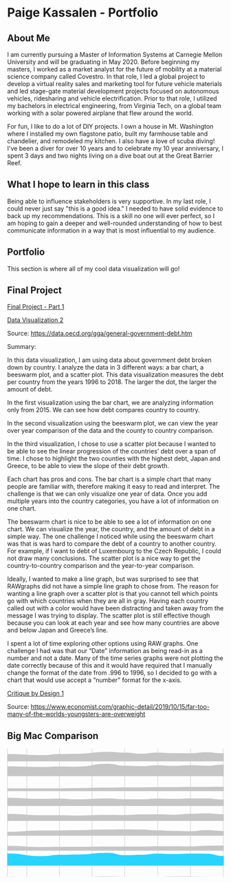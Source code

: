 # Paige Kassalen - Portfolio

## About Me

I am currently pursuing a Master of Information Systems at Carnegie Mellon University and will be graduating in May 2020. Before beginning my masters, I worked as a market analyst for the future of mobility at a material science company called Covestro. In that role, I led a global project to develop a virtual reality sales and marketing tool for future vehicle materials and led stage-gate material development projects focused on autonomous vehicles, ridesharing and vehicle electrification. Prior to that role, I utilized my bachelors in electrical engineering, from Virginia Tech, on a global team working with a solar powered airplane that flew around the world.

For fun, I like to do a lot of DIY projects. I own a house in Mt. Washington where I installed my own flagstone patio, built my farmhouse table and chandelier, and remodeled my kitchen. I also have a love of scuba diving! I've been a diver for over 10 years and to celebrate my 10 year anniversary, I spent 3 days and two nights living on a dive boat out at the Great Barrier Reef.

## What I hope to learn in this class

Being able to influence stakeholders is very supportive. In my last role, I could never just say "this is a good idea." I needed to have solid evidence to back up my recommendations. This is a skill no one will ever perfect, so I am hoping to gain a deeper and well-rounded understanding of how to best communicate information in a way that is most influential to my audience.

## Portfolio

This section is where all of my cool data visualization will go!

## Final Project

[Final Project - Part 1](/final_project_PaigeKassalen.md)

[Data Visualization 2](/dataviz2.md)

Source: https://data.oecd.org/gga/general-government-debt.htm

Summary: 

In this data visualization, I am using data about government debt broken down by country. I analyze the data in 3 different ways: a bar chart, a beeswarm plot, and a scatter plot. This data visualization measures the debt per country from the years 1996 to 2018. The larger the dot, the larger the amount of debt. 

In the first visualization using the bar chart, we are analyzing information only from 2015. We can see how debt compares country to country.

In the second visualization using the beeswarm plot, we can view the year over year comparison of the data and the county to country comparison.

In the third visualization, I chose to use a scatter plot because I wanted to be able to see the linear progression of the countries’ debt over a span of time. I chose to highlight the two counties with the highest debt, Japan and Greece, to be able to view the slope of their debt growth. 

Each chart has pros and cons. The bar chart is a simple chart that many people are familiar with, therefore making it easy to read and interpret. The challenge is that we can only visualize one year of data. Once you add multiple years into the country categories, you have a lot of information on one chart. 

The beeswarm chart is nice to be able to see a lot of information on one chart. We can visualize the year, the country, and the amount of debt in a simple way. The one challenge I noticed while using the beeswarm chart was that is was hard to compare the debt of a country to another country. For example, if I want to debt of Luxembourg to the Czech Republic, I could not draw many conclusions. 
The scatter plot is a nice way to get the country-to-country comparison and the year-to-year comparison. 

Ideally, I wanted to make a line graph, but was surprised to see that RAWgraphs did not have a simple line graph to chose from. The reason for wanting a line graph over a scatter plot is that you cannot tell which points go with which countries when they are all in gray. Having each country called out with a color would have been distracting and taken away from the message I was trying to display. The scatter plot is still effective though because you can look at each year and see how many countries are above and below Japan and Greece’s line. 

I spent a lot of time exploring other options using RAW graphs. One challenge I had was that our “Date” information as being read-in as a number and not a date. Many of the time series graphs were not plotting the date correctly because of this and it would have required that I manually change the format of the date from .996 to 1996, so I decided to go with a chart that would use accept a “number” format for the x-axis.

[Critique by Design 1](/datacrit1.md)

Source: https://www.economist.com/graphic-detail/2019/10/15/far-too-many-of-the-worlds-youngsters-are-overweight

## Big Mac Comparison 

<svg width="847" height="500" xmlns="http://www.w3.org/2000/svg"><g class="x axis" transform="translate(0,485)" fill="none" font-size="10" font-family="sans-serif" text-anchor="middle" style="stroke-width: 1px; font-size: 10px; font-family: Arial, Helvetica;"><path class="domain" stroke="#000" d="M0.5,-485V0.5H847.5V-485" style="shape-rendering: crispedges; fill: none; stroke: rgb(204, 204, 204);"></path><g class="tick" opacity="1" transform="translate(45.243392930538434,0)"><line stroke="#000" y2="-485" style="shape-rendering: crispedges; fill: none; stroke: rgb(204, 204, 204);"></line><text fill="#000" y="3" dy="0.71em">2009</text></g><g class="tick" opacity="1" transform="translate(121.4838368269626,0)"><line stroke="#000" y2="-485" style="shape-rendering: crispedges; fill: none; stroke: rgb(204, 204, 204);"></line><text fill="#000" y="3" dy="0.71em">2010</text></g><g class="tick" opacity="1" transform="translate(197.72428072338678,0)"><line stroke="#000" y2="-485" style="shape-rendering: crispedges; fill: none; stroke: rgb(204, 204, 204);"></line><text fill="#000" y="3" dy="0.71em">2011</text></g><g class="tick" opacity="1" transform="translate(273.96472461981097,0)"><line stroke="#000" y2="-485" style="shape-rendering: crispedges; fill: none; stroke: rgb(204, 204, 204);"></line><text fill="#000" y="3" dy="0.71em">2012</text></g><g class="tick" opacity="1" transform="translate(350.41404644471845,0)"><line stroke="#000" y2="-485" style="shape-rendering: crispedges; fill: none; stroke: rgb(204, 204, 204);"></line><text fill="#000" y="3" dy="0.71em">2013</text></g><g class="tick" opacity="1" transform="translate(426.6544903411426,0)"><line stroke="#000" y2="-485" style="shape-rendering: crispedges; fill: none; stroke: rgb(204, 204, 204);"></line><text fill="#000" y="3" dy="0.71em">2014</text></g><g class="tick" opacity="1" transform="translate(502.8949342375668,0)"><line stroke="#000" y2="-485" style="shape-rendering: crispedges; fill: none; stroke: rgb(204, 204, 204);"></line><text fill="#000" y="3" dy="0.71em">2015</text></g><g class="tick" opacity="1" transform="translate(579.1353781339909,0)"><line stroke="#000" y2="-485" style="shape-rendering: crispedges; fill: none; stroke: rgb(204, 204, 204);"></line><text fill="#000" y="3" dy="0.71em">2016</text></g><g class="tick" opacity="1" transform="translate(655.5846999588986,0)"><line stroke="#000" y2="-485" style="shape-rendering: crispedges; fill: none; stroke: rgb(204, 204, 204);"></line><text fill="#000" y="3" dy="0.71em">2017</text></g><g class="tick" opacity="1" transform="translate(731.8251438553226,0)"><line stroke="#000" y2="-485" style="shape-rendering: crispedges; fill: none; stroke: rgb(204, 204, 204);"></line><text fill="#000" y="3" dy="0.71em">2018</text></g><g class="tick" opacity="1" transform="translate(808.0655877517469,0)"><line stroke="#000" y2="-485" style="shape-rendering: crispedges; fill: none; stroke: rgb(204, 204, 204);"></line><text fill="#000" y="3" dy="0.71em">2019</text></g></g><g class="flow" title="Brazil" transform="translate(0,0)"><path class="area" d="M0,12.762896824901496C41.253390875462394,12.762896824901496,41.253390875462394,15.302976281532635,82.50678175092479,15.302976281532635C101.72355117139334,15.302976281532635,101.72355117139334,12.672820741751156,120.94032059186189,12.672820741751156C139.84377311960543,12.672820741751156,139.84377311960543,12.141898401656658,158.74722564734896,12.141898401656658C196.86744759556103,12.141898401656658,196.86744759556103,7.665183847391294,234.9876695437731,7.665183847391294C254.20443896424166,7.665183847391294,254.20443896424166,9.3904584386977,273.4212083847102,9.3904584386977C292.42909987669543,9.3904584386977,292.42909987669543,12.039208047185273,311.43699136868065,12.039208047185273C330.6537607891492,12.039208047185273,330.6537607891492,9.514942990814738,349.87053020961775,9.514942990814738C368.7739827373613,9.514942990814738,368.7739827373613,10.795048722391524,387.6774352651048,10.795048722391524C406.89420468557336,10.795048722391524,406.89420468557336,10.92834183537418,426.1109741060419,10.92834183537418C445.01442663378543,10.92834183537418,445.01442663378543,8.760896009631985,463.9178791615289,8.760896009631985C483.13464858199745,8.760896009631985,483.13464858199745,11.073240631619825,502.35141800246606,11.073240631619825C521.2548705302096,11.073240631619825,521.2548705302096,14.369688487831763,540.1583230579531,14.369688487831763C559.3750924784217,14.369688487831763,559.3750924784217,17.680430880993107,578.5918618988903,17.680430880993107C597.5997533908755,17.680430880993107,597.5997533908755,12.589017275094953,616.6076448828607,12.589017275094953C635.8244143033291,12.589017275094953,635.8244143033291,11.390226901899467,655.0411837237978,11.390226901899467C673.9446362515413,11.390226901899467,673.9446362515413,11.448636673154262,692.8480887792848,11.448636673154262C712.0648581997534,11.448636673154262,712.0648581997534,11.412562753376559,731.2816276202219,11.412562753376559C750.1850801479654,11.412562753376559,750.1850801479654,13.940243659403432,769.0885326757091,13.940243659403432C788.3053020961776,13.940243659403432,788.3053020961776,13.431739062417261,807.5220715166461,13.431739062417261C827.261035758323,13.431739062417261,827.261035758323,13.25014701284729,847,13.25014701284729L847,29.642857142857142C827.261035758323,29.642857142857142,827.261035758323,29.642857142857142,807.5220715166461,29.642857142857142C788.3053020961776,29.642857142857142,788.3053020961776,29.642857142857142,769.0885326757091,29.642857142857142C750.1850801479654,29.642857142857142,750.1850801479654,29.642857142857142,731.2816276202219,29.642857142857142C712.0648581997534,29.642857142857142,712.0648581997534,29.642857142857142,692.8480887792848,29.642857142857142C673.9446362515413,29.642857142857142,673.9446362515413,29.642857142857142,655.0411837237978,29.642857142857142C635.8244143033291,29.642857142857142,635.8244143033291,29.642857142857142,616.6076448828607,29.642857142857142C597.5997533908755,29.642857142857142,597.5997533908755,29.642857142857142,578.5918618988903,29.642857142857142C559.3750924784217,29.642857142857142,559.3750924784217,29.642857142857142,540.1583230579531,29.642857142857142C521.2548705302096,29.642857142857142,521.2548705302096,29.642857142857142,502.35141800246606,29.642857142857142C483.13464858199745,29.642857142857142,483.13464858199745,29.642857142857142,463.9178791615289,29.642857142857142C445.01442663378543,29.642857142857142,445.01442663378543,29.642857142857142,426.1109741060419,29.642857142857142C406.89420468557336,29.642857142857142,406.89420468557336,29.642857142857142,387.6774352651048,29.642857142857142C368.7739827373613,29.642857142857142,368.7739827373613,29.642857142857142,349.87053020961775,29.642857142857142C330.6537607891492,29.642857142857142,330.6537607891492,29.642857142857142,311.43699136868065,29.642857142857142C292.42909987669543,29.642857142857142,292.42909987669543,29.642857142857142,273.4212083847102,29.642857142857142C254.20443896424166,29.642857142857142,254.20443896424166,29.642857142857142,234.9876695437731,29.642857142857142C196.86744759556103,29.642857142857142,196.86744759556103,29.642857142857142,158.74722564734896,29.642857142857142C139.84377311960543,29.642857142857142,139.84377311960543,29.642857142857142,120.94032059186189,29.642857142857142C101.72355117139334,29.642857142857142,101.72355117139334,29.642857142857142,82.50678175092479,29.642857142857142C41.253390875462394,29.642857142857142,41.253390875462394,29.642857142857142,0,29.642857142857142Z" style="fill: rgb(198, 198, 198);"></path><text x="841" y="23.642857142857142" style="font-size: 10px; fill: black; font-family: Arial, Helvetica; text-anchor: end;">Brazil</text></g><g class="flow" title="Switzerland" transform="translate(0,34.64285714285714)"><path class="area" d="M0,6.963615246798561C41.253390875462394,6.963615246798561,41.253390875462394,8.297995393439713,82.50678175092479,8.297995393439713C101.72355117139334,8.297995393439713,101.72355117139334,7.161562373267522,120.94032059186189,7.161562373267522C139.84377311960543,7.161562373267522,139.84377311960543,7.583013109844295,158.74722564734896,7.583013109844295C196.86744759556103,7.583013109844295,196.86744759556103,0.8869344199575124,234.9876695437731,0.8869344199575124C254.20443896424166,0.8869344199575124,254.20443896424166,5.371485452680524,273.4212083847102,5.371485452680524C292.42909987669543,5.371485452680524,292.42909987669543,6.24129535963273,311.43699136868065,6.24129535963273C330.6537607891492,6.24129535963273,330.6537607891492,4.232808800817416,349.87053020961775,4.232808800817416C368.7739827373613,4.232808800817416,368.7739827373613,5.680083622588615,387.6774352651048,5.680083622588615C406.89420468557336,5.680083622588615,406.89420468557336,4.16998520901512,426.1109741060419,4.16998520901512C445.01442663378543,4.16998520901512,445.01442663378543,5.29776430377326,463.9178791615289,5.29776430377326C483.13464858199745,5.29776430377326,483.13464858199745,2.739140897027344,502.35141800246606,2.739140897027344C521.2548705302096,2.739140897027344,521.2548705302096,5.312895867204176,540.1583230579531,5.312895867204176C559.3750924784217,5.312895867204176,559.3750924784217,6.6634884847532625,578.5918618988903,6.6634884847532625C597.5997533908755,6.6634884847532625,597.5997533908755,6.134503929188643,616.6076448828607,6.134503929188643C635.8244143033291,6.134503929188643,635.8244143033291,6.995741959279549,655.0411837237978,6.995741959279549C673.9446362515413,6.995741959279549,673.9446362515413,5.599308833853758,692.8480887792848,5.599308833853758C712.0648581997534,5.599308833853758,712.0648581997534,5.516732250911755,731.2816276202219,5.516732250911755C750.1850801479654,5.516732250911755,750.1850801479654,6.303730938030103,769.0885326757091,6.303730938030103C788.3053020961776,6.303730938030103,788.3053020961776,6.0279362402904795,807.5220715166461,6.0279362402904795C827.261035758323,6.0279362402904795,827.261035758323,6.310778129810089,847,6.310778129810089L847,29.642857142857142C827.261035758323,29.642857142857142,827.261035758323,29.642857142857142,807.5220715166461,29.642857142857142C788.3053020961776,29.642857142857142,788.3053020961776,29.642857142857142,769.0885326757091,29.642857142857142C750.1850801479654,29.642857142857142,750.1850801479654,29.642857142857142,731.2816276202219,29.642857142857142C712.0648581997534,29.642857142857142,712.0648581997534,29.642857142857142,692.8480887792848,29.642857142857142C673.9446362515413,29.642857142857142,673.9446362515413,29.642857142857142,655.0411837237978,29.642857142857142C635.8244143033291,29.642857142857142,635.8244143033291,29.642857142857142,616.6076448828607,29.642857142857142C597.5997533908755,29.642857142857142,597.5997533908755,29.642857142857142,578.5918618988903,29.642857142857142C559.3750924784217,29.642857142857142,559.3750924784217,29.642857142857142,540.1583230579531,29.642857142857142C521.2548705302096,29.642857142857142,521.2548705302096,29.642857142857142,502.35141800246606,29.642857142857142C483.13464858199745,29.642857142857142,483.13464858199745,29.642857142857142,463.9178791615289,29.642857142857142C445.01442663378543,29.642857142857142,445.01442663378543,29.642857142857142,426.1109741060419,29.642857142857142C406.89420468557336,29.642857142857142,406.89420468557336,29.642857142857142,387.6774352651048,29.642857142857142C368.7739827373613,29.642857142857142,368.7739827373613,29.642857142857142,349.87053020961775,29.642857142857142C330.6537607891492,29.642857142857142,330.6537607891492,29.642857142857142,311.43699136868065,29.642857142857142C292.42909987669543,29.642857142857142,292.42909987669543,29.642857142857142,273.4212083847102,29.642857142857142C254.20443896424166,29.642857142857142,254.20443896424166,29.642857142857142,234.9876695437731,29.642857142857142C196.86744759556103,29.642857142857142,196.86744759556103,29.642857142857142,158.74722564734896,29.642857142857142C139.84377311960543,29.642857142857142,139.84377311960543,29.642857142857142,120.94032059186189,29.642857142857142C101.72355117139334,29.642857142857142,101.72355117139334,29.642857142857142,82.50678175092479,29.642857142857142C41.253390875462394,29.642857142857142,41.253390875462394,29.642857142857142,0,29.642857142857142Z" style="fill: rgb(198, 198, 198);"></path><text x="841" y="23.642857142857142" style="font-size: 10px; fill: black; font-family: Arial, Helvetica; text-anchor: end;">Switzerland</text></g><g class="flow" title="China" transform="translate(0,69.28571428571428)"><path class="area" d="M0,23.119594748970066C41.253390875462394,23.119594748970066,41.253390875462394,23.118353624628583,82.50678175092479,23.118353624628583C101.72355117139334,23.118353624628583,101.72355117139334,23.113097474365727,120.94032059186189,23.113097474365727C139.84377311960543,23.113097474365727,139.84377311960543,22.69625120014239,158.74722564734896,22.69625120014239C196.86744759556103,22.69625120014239,196.86744759556103,21.536149472828264,234.9876695437731,21.536149472828264C254.20443896424166,21.536149472828264,254.20443896424166,20.94639139446636,273.4212083847102,20.94639139446636C292.42909987669543,20.94639139446636,292.42909987669543,20.90620081712303,311.43699136868065,20.90620081712303C330.6537607891492,20.90620081712303,330.6537607891492,20.469432886098623,349.87053020961775,20.469432886098623C368.7739827373613,20.469432886098623,368.7739827373613,20.340372955603968,387.6774352651048,20.340372955603968C406.89420468557336,20.340372955603968,406.89420468557336,19.85947058878726,426.1109741060419,19.85947058878726C445.01442663378543,19.85947058878726,445.01442663378543,19.918880171194594,463.9178791615289,19.918880171194594C483.13464858199745,19.918880171194594,483.13464858199745,19.76729634732107,502.35141800246606,19.76729634732107C521.2548705302096,19.76729634732107,521.2548705302096,19.878512900227967,540.1583230579531,19.878512900227967C559.3750924784217,19.878512900227967,559.3750924784217,20.071846031361602,578.5918618988903,20.071846031361602C597.5997533908755,20.071846031361602,597.5997533908755,19.70949339868866,616.6076448828607,19.70949339868866C635.8244143033291,19.70949339868866,635.8244143033291,19.551123664486582,655.0411837237978,19.551123664486582C673.9446362515413,19.551123664486582,673.9446362515413,19.23922094150503,692.8480887792848,19.23922094150503C712.0648581997534,19.23922094150503,712.0648581997534,18.33152015267722,731.2816276202219,18.33152015267722C750.1850801479654,18.33152015267722,750.1850801479654,18.602210914021306,769.0885326757091,18.602210914021306C788.3053020961776,18.602210914021306,788.3053020961776,18.76096179987852,807.5220715166461,18.76096179987852C827.261035758323,18.76096179987852,827.261035758323,18.764322684208636,847,18.764322684208636L847,29.642857142857142C827.261035758323,29.642857142857142,827.261035758323,29.642857142857142,807.5220715166461,29.642857142857142C788.3053020961776,29.642857142857142,788.3053020961776,29.642857142857142,769.0885326757091,29.642857142857142C750.1850801479654,29.642857142857142,750.1850801479654,29.642857142857142,731.2816276202219,29.642857142857142C712.0648581997534,29.642857142857142,712.0648581997534,29.642857142857142,692.8480887792848,29.642857142857142C673.9446362515413,29.642857142857142,673.9446362515413,29.642857142857142,655.0411837237978,29.642857142857142C635.8244143033291,29.642857142857142,635.8244143033291,29.642857142857142,616.6076448828607,29.642857142857142C597.5997533908755,29.642857142857142,597.5997533908755,29.642857142857142,578.5918618988903,29.642857142857142C559.3750924784217,29.642857142857142,559.3750924784217,29.642857142857142,540.1583230579531,29.642857142857142C521.2548705302096,29.642857142857142,521.2548705302096,29.642857142857142,502.35141800246606,29.642857142857142C483.13464858199745,29.642857142857142,483.13464858199745,29.642857142857142,463.9178791615289,29.642857142857142C445.01442663378543,29.642857142857142,445.01442663378543,29.642857142857142,426.1109741060419,29.642857142857142C406.89420468557336,29.642857142857142,406.89420468557336,29.642857142857142,387.6774352651048,29.642857142857142C368.7739827373613,29.642857142857142,368.7739827373613,29.642857142857142,349.87053020961775,29.642857142857142C330.6537607891492,29.642857142857142,330.6537607891492,29.642857142857142,311.43699136868065,29.642857142857142C292.42909987669543,29.642857142857142,292.42909987669543,29.642857142857142,273.4212083847102,29.642857142857142C254.20443896424166,29.642857142857142,254.20443896424166,29.642857142857142,234.9876695437731,29.642857142857142C196.86744759556103,29.642857142857142,196.86744759556103,29.642857142857142,158.74722564734896,29.642857142857142C139.84377311960543,29.642857142857142,139.84377311960543,29.642857142857142,120.94032059186189,29.642857142857142C101.72355117139334,29.642857142857142,101.72355117139334,29.642857142857142,82.50678175092479,29.642857142857142C41.253390875462394,29.642857142857142,41.253390875462394,29.642857142857142,0,29.642857142857142Z" style="fill: rgb(198, 198, 198);"></path><text x="841" y="23.642857142857142" style="font-size: 10px; fill: black; font-family: Arial, Helvetica; text-anchor: end;">China</text></g><g class="flow" title="Euro area" transform="translate(0,103.92857142857142)"><path class="area" d="M0,10.588646101327708C41.253390875462394,10.588646101327708,41.253390875462394,13.176373109780581,82.50678175092479,13.176373109780581C101.72355117139334,13.176373109780581,101.72355117139334,12.367424883418206,120.94032059186189,12.367424883418206C139.84377311960543,12.367424883418206,139.84377311960543,14.191352762934883,158.74722564734896,14.191352762934883C196.86744759556103,14.191352762934883,196.86744759556103,12.066214613991736,234.9876695437731,12.066214613991736C254.20443896424166,12.066214613991736,254.20443896424166,13.841200424800514,273.4212083847102,13.841200424800514C292.42909987669543,13.841200424800514,292.42909987669543,14.148873874066288,311.43699136868065,14.148873874066288C330.6537607891492,14.148873874066288,330.6537607891492,12.245856603489855,349.87053020961775,12.245856603489855C368.7739827373613,12.245856603489855,368.7739827373613,13.025612599588186,387.6774352651048,13.025612599588186C406.89420468557336,13.025612599588186,406.89420468557336,11.946948205033902,426.1109741060419,11.946948205033902C445.01442663378543,11.946948205033902,445.01442663378543,11.976553106778745,463.9178791615289,11.976553106778745C483.13464858199745,11.976553106778745,483.13464858199745,14.436335151315028,502.35141800246606,14.436335151315028C521.2548705302096,14.436335151315028,521.2548705302096,15.185018401838779,540.1583230579531,15.185018401838779C559.3750924784217,15.185018401838779,559.3750924784217,15.380831474195858,578.5918618988903,15.380831474195858C597.5997533908755,15.380831474195858,597.5997533908755,14.643910229292931,616.6076448828607,14.643910229292931C635.8244143033291,14.643910229292931,635.8244143033291,15.156940135994972,655.0411837237978,15.156940135994972C673.9446362515413,15.156940135994972,673.9446362515413,13.718802625658476,692.8480887792848,13.718802625658476C712.0648581997534,13.718802625658476,712.0648581997534,12.396514208833896,731.2816276202219,12.396514208833896C750.1850801479654,12.396514208833896,750.1850801479654,12.755670093512599,769.0885326757091,12.755670093512599C788.3053020961776,12.755670093512599,788.3053020961776,13.087967445433677,807.5220715166461,13.087967445433677C827.261035758323,13.087967445433677,827.261035758323,13.33638668242168,847,13.33638668242168L847,29.642857142857142C827.261035758323,29.642857142857142,827.261035758323,29.642857142857142,807.5220715166461,29.642857142857142C788.3053020961776,29.642857142857142,788.3053020961776,29.642857142857142,769.0885326757091,29.642857142857142C750.1850801479654,29.642857142857142,750.1850801479654,29.642857142857142,731.2816276202219,29.642857142857142C712.0648581997534,29.642857142857142,712.0648581997534,29.642857142857142,692.8480887792848,29.642857142857142C673.9446362515413,29.642857142857142,673.9446362515413,29.642857142857142,655.0411837237978,29.642857142857142C635.8244143033291,29.642857142857142,635.8244143033291,29.642857142857142,616.6076448828607,29.642857142857142C597.5997533908755,29.642857142857142,597.5997533908755,29.642857142857142,578.5918618988903,29.642857142857142C559.3750924784217,29.642857142857142,559.3750924784217,29.642857142857142,540.1583230579531,29.642857142857142C521.2548705302096,29.642857142857142,521.2548705302096,29.642857142857142,502.35141800246606,29.642857142857142C483.13464858199745,29.642857142857142,483.13464858199745,29.642857142857142,463.9178791615289,29.642857142857142C445.01442663378543,29.642857142857142,445.01442663378543,29.642857142857142,426.1109741060419,29.642857142857142C406.89420468557336,29.642857142857142,406.89420468557336,29.642857142857142,387.6774352651048,29.642857142857142C368.7739827373613,29.642857142857142,368.7739827373613,29.642857142857142,349.87053020961775,29.642857142857142C330.6537607891492,29.642857142857142,330.6537607891492,29.642857142857142,311.43699136868065,29.642857142857142C292.42909987669543,29.642857142857142,292.42909987669543,29.642857142857142,273.4212083847102,29.642857142857142C254.20443896424166,29.642857142857142,254.20443896424166,29.642857142857142,234.9876695437731,29.642857142857142C196.86744759556103,29.642857142857142,196.86744759556103,29.642857142857142,158.74722564734896,29.642857142857142C139.84377311960543,29.642857142857142,139.84377311960543,29.642857142857142,120.94032059186189,29.642857142857142C101.72355117139334,29.642857142857142,101.72355117139334,29.642857142857142,82.50678175092479,29.642857142857142C41.253390875462394,29.642857142857142,41.253390875462394,29.642857142857142,0,29.642857142857142Z" style="fill: rgb(198, 198, 198);"></path><text x="841" y="23.642857142857142" style="font-size: 10px; fill: black; font-family: Arial, Helvetica; text-anchor: end;">Euro area</text></g><g class="flow" title="Britain" transform="translate(0,138.57142857142856)"><path class="area" d="M0,13.34264748343918C41.253390875462394,13.34264748343918,41.253390875462394,16.48900406404639,82.50678175092479,16.48900406404639C101.72355117139334,16.48900406404639,101.72355117139334,16.54944024838816,120.94032059186189,16.54944024838816C139.84377311960543,16.54944024838816,139.84377311960543,17.219138467790888,158.74722564734896,17.219138467790888C196.86744759556103,17.219138467790888,196.86744759556103,15.763730667930195,234.9876695437731,15.763730667930195C254.20443896424166,15.763730667930195,254.20443896424166,16.007108794190096,273.4212083847102,16.007108794190096C292.42909987669543,16.007108794190096,292.42909987669543,14.798183684327638,311.43699136868065,14.798183684327638C330.6537607891492,14.798183684327638,330.6537607891492,14.492147511328533,349.87053020961775,14.492147511328533C368.7739827373613,14.492147511328533,368.7739827373613,15.305685691937212,387.6774352651048,15.305685691937212C406.89420468557336,15.305685691937212,406.89420468557336,13.141859285850092,426.1109741060419,13.141859285850092C445.01442663378543,13.141859285850092,445.01442663378543,12.077854766491551,463.9178791615289,12.077854766491551C483.13464858199745,12.077854766491551,483.13464858199745,14.063992517105783,502.35141800246606,14.063992517105783C521.2548705302096,14.063992517105783,521.2548705302096,13.549678671454082,540.1583230579531,13.549678671454082C559.3750924784217,13.549678671454082,559.3750924784217,14.586036491226306,578.5918618988903,14.586036491226306C597.5997533908755,14.586036491226306,597.5997533908755,15.590457223900035,616.6076448828607,15.590457223900035C635.8244143033291,15.590457223900035,635.8244143033291,16.34592017208699,655.0411837237978,16.34592017208699C673.9446362515413,16.34592017208699,673.9446362515413,14.979855992118553,692.8480887792848,14.979855992118553C712.0648581997534,14.979855992118553,712.0648581997534,13.904178648487974,731.2816276202219,13.904178648487974C750.1850801479654,13.904178648487974,750.1850801479654,14.551519115163396,769.0885326757091,14.551519115163396C788.3053020961776,14.551519115163396,788.3053020961776,15.116946555778835,807.5220715166461,15.116946555778835C827.261035758323,15.116946555778835,827.261035758323,15.015939031175979,847,15.015939031175979L847,29.642857142857142C827.261035758323,29.642857142857142,827.261035758323,29.642857142857142,807.5220715166461,29.642857142857142C788.3053020961776,29.642857142857142,788.3053020961776,29.642857142857142,769.0885326757091,29.642857142857142C750.1850801479654,29.642857142857142,750.1850801479654,29.642857142857142,731.2816276202219,29.642857142857142C712.0648581997534,29.642857142857142,712.0648581997534,29.642857142857142,692.8480887792848,29.642857142857142C673.9446362515413,29.642857142857142,673.9446362515413,29.642857142857142,655.0411837237978,29.642857142857142C635.8244143033291,29.642857142857142,635.8244143033291,29.642857142857142,616.6076448828607,29.642857142857142C597.5997533908755,29.642857142857142,597.5997533908755,29.642857142857142,578.5918618988903,29.642857142857142C559.3750924784217,29.642857142857142,559.3750924784217,29.642857142857142,540.1583230579531,29.642857142857142C521.2548705302096,29.642857142857142,521.2548705302096,29.642857142857142,502.35141800246606,29.642857142857142C483.13464858199745,29.642857142857142,483.13464858199745,29.642857142857142,463.9178791615289,29.642857142857142C445.01442663378543,29.642857142857142,445.01442663378543,29.642857142857142,426.1109741060419,29.642857142857142C406.89420468557336,29.642857142857142,406.89420468557336,29.642857142857142,387.6774352651048,29.642857142857142C368.7739827373613,29.642857142857142,368.7739827373613,29.642857142857142,349.87053020961775,29.642857142857142C330.6537607891492,29.642857142857142,330.6537607891492,29.642857142857142,311.43699136868065,29.642857142857142C292.42909987669543,29.642857142857142,292.42909987669543,29.642857142857142,273.4212083847102,29.642857142857142C254.20443896424166,29.642857142857142,254.20443896424166,29.642857142857142,234.9876695437731,29.642857142857142C196.86744759556103,29.642857142857142,196.86744759556103,29.642857142857142,158.74722564734896,29.642857142857142C139.84377311960543,29.642857142857142,139.84377311960543,29.642857142857142,120.94032059186189,29.642857142857142C101.72355117139334,29.642857142857142,101.72355117139334,29.642857142857142,82.50678175092479,29.642857142857142C41.253390875462394,29.642857142857142,41.253390875462394,29.642857142857142,0,29.642857142857142Z" style="fill: rgb(198, 198, 198);"></path><text x="841" y="23.642857142857142" style="font-size: 10px; fill: black; font-family: Arial, Helvetica; text-anchor: end;">Britain</text></g><g class="flow" title="Japan" transform="translate(0,173.2142857142857)"><path class="area" d="M0,20.297562637801374C41.253390875462394,20.297562637801374,41.253390875462394,17.313711514925664,82.50678175092479,17.313711514925664C101.72355117139334,17.313711514925664,101.72355117139334,17.175658487432866,120.94032059186189,17.175658487432866C139.84377311960543,17.175658487432866,139.84377311960543,16.552155546915856,158.74722564734896,16.552155546915856C196.86744759556103,16.552155546915856,196.86744759556103,15.079629107907392,234.9876695437731,15.079629107907392C254.20443896424166,15.079629107907392,254.20443896424166,14.806047923627442,273.4212083847102,14.806047923627442C292.42909987669543,14.806047923627442,292.42909987669543,15.052632584077736,311.43699136868065,15.052632584077736C330.6537607891492,15.052632584077736,330.6537607891492,17.11062890013791,349.87053020961775,17.11062890013791C368.7739827373613,17.11062890013791,368.7739827373613,18.242354021715016,387.6774352651048,18.242354021715016C406.89420468557336,18.242354021715016,406.89420468557336,19.03723207679355,426.1109741060419,19.03723207679355C445.01442663378543,19.03723207679355,445.01442663378543,16.646035849767255,463.9178791615289,16.646035849767255C483.13464858199745,16.646035849767255,483.13464858199745,18.43776848489867,502.35141800246606,18.43776848489867C521.2548705302096,18.43776848489867,521.2548705302096,18.99560442293616,540.1583230579531,18.99560442293616C559.3750924784217,18.99560442293616,559.3750924784217,18.520877573861203,578.5918618988903,18.520877573861203C597.5997533908755,18.520877573861203,597.5997533908755,17.278675688016804,616.6076448828607,17.278675688016804C635.8244143033291,17.278675688016804,635.8244143033291,18.026423372481872,655.0411837237978,18.026423372481872C673.9446362515413,18.026423372481872,673.9446362515413,17.65602496371733,692.8480887792848,17.65602496371733C712.0648581997534,17.65602496371733,712.0648581997534,17.403243269446047,731.2816276202219,17.403243269446047C750.1850801479654,17.403243269446047,750.1850801479654,17.14042814204343,769.0885326757091,17.14042814204343C788.3053020961776,17.14042814204343,788.3053020961776,16.81645336149676,807.5220715166461,16.81645336149676C827.261035758323,16.81645336149676,827.261035758323,16.854779853925205,847,16.854779853925205L847,29.642857142857142C827.261035758323,29.642857142857142,827.261035758323,29.642857142857142,807.5220715166461,29.642857142857142C788.3053020961776,29.642857142857142,788.3053020961776,29.642857142857142,769.0885326757091,29.642857142857142C750.1850801479654,29.642857142857142,750.1850801479654,29.642857142857142,731.2816276202219,29.642857142857142C712.0648581997534,29.642857142857142,712.0648581997534,29.642857142857142,692.8480887792848,29.642857142857142C673.9446362515413,29.642857142857142,673.9446362515413,29.642857142857142,655.0411837237978,29.642857142857142C635.8244143033291,29.642857142857142,635.8244143033291,29.642857142857142,616.6076448828607,29.642857142857142C597.5997533908755,29.642857142857142,597.5997533908755,29.642857142857142,578.5918618988903,29.642857142857142C559.3750924784217,29.642857142857142,559.3750924784217,29.642857142857142,540.1583230579531,29.642857142857142C521.2548705302096,29.642857142857142,521.2548705302096,29.642857142857142,502.35141800246606,29.642857142857142C483.13464858199745,29.642857142857142,483.13464858199745,29.642857142857142,463.9178791615289,29.642857142857142C445.01442663378543,29.642857142857142,445.01442663378543,29.642857142857142,426.1109741060419,29.642857142857142C406.89420468557336,29.642857142857142,406.89420468557336,29.642857142857142,387.6774352651048,29.642857142857142C368.7739827373613,29.642857142857142,368.7739827373613,29.642857142857142,349.87053020961775,29.642857142857142C330.6537607891492,29.642857142857142,330.6537607891492,29.642857142857142,311.43699136868065,29.642857142857142C292.42909987669543,29.642857142857142,292.42909987669543,29.642857142857142,273.4212083847102,29.642857142857142C254.20443896424166,29.642857142857142,254.20443896424166,29.642857142857142,234.9876695437731,29.642857142857142C196.86744759556103,29.642857142857142,196.86744759556103,29.642857142857142,158.74722564734896,29.642857142857142C139.84377311960543,29.642857142857142,139.84377311960543,29.642857142857142,120.94032059186189,29.642857142857142C101.72355117139334,29.642857142857142,101.72355117139334,29.642857142857142,82.50678175092479,29.642857142857142C41.253390875462394,29.642857142857142,41.253390875462394,29.642857142857142,0,29.642857142857142Z" style="fill: rgb(198, 198, 198);"></path><text x="841" y="23.642857142857142" style="font-size: 10px; fill: black; font-family: Arial, Helvetica; text-anchor: end;">Japan</text></g><g class="flow" title="Mexico" transform="translate(0,207.85714285714283)"><path class="area" d="M0,18.41949710745144C41.253390875462394,18.41949710745144,41.253390875462394,21.120936377080277,82.50678175092479,21.120936377080277C101.72355117139334,21.120936377080277,101.72355117139334,20.736429554545975,120.94032059186189,20.736429554545975C139.84377311960543,20.736429554545975,139.84377311960543,20.714306328152183,158.74722564734896,20.714306328152183C196.86744759556103,20.714306328152183,196.86744759556103,19.86415941428576,234.9876695437731,19.86415941428576C254.20443896424166,19.86415941428576,254.20443896424166,19.999999103072383,273.4212083847102,19.999999103072383C292.42909987669543,19.999999103072383,292.42909987669543,20.00183086928845,311.43699136868065,20.00183086928845C330.6537607891492,20.00183086928845,330.6537607891492,19.283885326210488,349.87053020961775,19.283885326210488C368.7739827373613,19.283885326210488,368.7739827373613,19.446180141775983,387.6774352651048,19.446180141775983C406.89420468557336,19.446180141775983,406.89420468557336,19.74566964555823,426.1109741060419,19.74566964555823C445.01442663378543,19.74566964555823,445.01442663378543,18.060553833590447,463.9178791615289,18.060553833590447C483.13464858199745,18.060553833590447,483.13464858199745,17.695941894907307,502.35141800246606,17.695941894907307C521.2548705302096,17.695941894907307,521.2548705302096,18.54017109167895,540.1583230579531,18.54017109167895C559.3750924784217,18.54017109167895,559.3750924784217,19.620719831855247,578.5918618988903,19.620719831855247C597.5997533908755,19.620719831855247,597.5997533908755,21.17663040044122,616.6076448828607,21.17663040044122C635.8244143033291,21.17663040044122,635.8244143033291,21.681603286198715,655.0411837237978,21.681603286198715C673.9446362515413,21.681603286198715,673.9446362515413,19.820140126786193,692.8480887792848,19.820140126786193C712.0648581997534,19.820140126786193,712.0648581997534,20.470563373640857,731.2816276202219,20.470563373640857C750.1850801479654,20.470563373640857,750.1850801479654,20.470167182485284,769.0885326757091,20.470167182485284C788.3053020961776,20.470167182485284,788.3053020961776,20.592374703593983,807.5220715166461,20.592374703593983C827.261035758323,20.592374703593983,827.261035758323,20.205569950958967,847,20.205569950958967L847,29.642857142857142C827.261035758323,29.642857142857142,827.261035758323,29.642857142857142,807.5220715166461,29.642857142857142C788.3053020961776,29.642857142857142,788.3053020961776,29.642857142857142,769.0885326757091,29.642857142857142C750.1850801479654,29.642857142857142,750.1850801479654,29.642857142857142,731.2816276202219,29.642857142857142C712.0648581997534,29.642857142857142,712.0648581997534,29.642857142857142,692.8480887792848,29.642857142857142C673.9446362515413,29.642857142857142,673.9446362515413,29.642857142857142,655.0411837237978,29.642857142857142C635.8244143033291,29.642857142857142,635.8244143033291,29.642857142857142,616.6076448828607,29.642857142857142C597.5997533908755,29.642857142857142,597.5997533908755,29.642857142857142,578.5918618988903,29.642857142857142C559.3750924784217,29.642857142857142,559.3750924784217,29.642857142857142,540.1583230579531,29.642857142857142C521.2548705302096,29.642857142857142,521.2548705302096,29.642857142857142,502.35141800246606,29.642857142857142C483.13464858199745,29.642857142857142,483.13464858199745,29.642857142857142,463.9178791615289,29.642857142857142C445.01442663378543,29.642857142857142,445.01442663378543,29.642857142857142,426.1109741060419,29.642857142857142C406.89420468557336,29.642857142857142,406.89420468557336,29.642857142857142,387.6774352651048,29.642857142857142C368.7739827373613,29.642857142857142,368.7739827373613,29.642857142857142,349.87053020961775,29.642857142857142C330.6537607891492,29.642857142857142,330.6537607891492,29.642857142857142,311.43699136868065,29.642857142857142C292.42909987669543,29.642857142857142,292.42909987669543,29.642857142857142,273.4212083847102,29.642857142857142C254.20443896424166,29.642857142857142,254.20443896424166,29.642857142857142,234.9876695437731,29.642857142857142C196.86744759556103,29.642857142857142,196.86744759556103,29.642857142857142,158.74722564734896,29.642857142857142C139.84377311960543,29.642857142857142,139.84377311960543,29.642857142857142,120.94032059186189,29.642857142857142C101.72355117139334,29.642857142857142,101.72355117139334,29.642857142857142,82.50678175092479,29.642857142857142C41.253390875462394,29.642857142857142,41.253390875462394,29.642857142857142,0,29.642857142857142Z" style="fill: rgb(198, 198, 198);"></path><text x="841" y="23.642857142857142" style="font-size: 10px; fill: black; font-family: Arial, Helvetica; text-anchor: end;">Mexico</text></g><g class="flow" title="Norway" transform="translate(0,242.49999999999997)"><path class="area" d="M0,1.556283478295306C41.253390875462394,1.556283478295306,41.253390875462394,7.726980409291393,82.50678175092479,7.726980409291393C101.72355117139334,7.726980409291393,101.72355117139334,4.595948480470071,120.94032059186189,4.595948480470071C139.84377311960543,4.595948480470071,139.84377311960543,3.949375338593338,158.74722564734896,3.949375338593338C196.86744759556103,3.949375338593338,196.86744759556103,0,234.9876695437731,0C254.20443896424166,0,254.20443896424166,5.433463173334236,273.4212083847102,5.433463173334236C292.42909987669543,5.433463173334236,292.42909987669543,4.469866988047915,311.43699136868065,4.469866988047915C330.6537607891492,4.469866988047915,330.6537607891492,1.674168867383095,349.87053020961775,1.674168867383095C368.7739827373613,1.674168867383095,368.7739827373613,2.872029523412639,387.6774352651048,2.872029523412639C406.89420468557336,2.872029523412639,406.89420468557336,1.8412339471457742,426.1109741060419,1.8412339471457742C445.01442663378543,1.8412339471457742,445.01442663378543,1.9753600494473815,463.9178791615289,1.9753600494473815C483.13464858199745,1.9753600494473815,483.13464858199745,7.184725985724075,502.35141800246606,7.184725985724075C521.2548705302096,7.184725985724075,521.2548705302096,9.4950768129012,540.1583230579531,9.4950768129012C559.3750924784217,9.4950768129012,559.3750924784217,11.045204071234412,578.5918618988903,11.045204071234412C597.5997533908755,11.045204071234412,597.5997533908755,9.991777541886641,616.6076448828607,9.991777541886641C635.8244143033291,9.991777541886641,635.8244143033291,9.436285626077812,655.0411837237978,9.436285626077812C673.9446362515413,9.436285626077812,673.9446362515413,8.550607979816277,692.8480887792848,8.550607979816277C712.0648581997534,8.550607979816277,712.0648581997534,7.381548017044604,731.2816276202219,7.381548017044604C750.1850801479654,7.381548017044604,750.1850801479654,11.015894927310622,769.0885326757091,11.015894927310622C788.3053020961776,11.015894927310622,788.3053020961776,8.744932548199909,807.5220715166461,8.744932548199909C827.261035758323,8.744932548199909,827.261035758323,12.331746031380703,847,12.331746031380703L847,29.642857142857142C827.261035758323,29.642857142857142,827.261035758323,29.642857142857142,807.5220715166461,29.642857142857142C788.3053020961776,29.642857142857142,788.3053020961776,29.642857142857142,769.0885326757091,29.642857142857142C750.1850801479654,29.642857142857142,750.1850801479654,29.642857142857142,731.2816276202219,29.642857142857142C712.0648581997534,29.642857142857142,712.0648581997534,29.642857142857142,692.8480887792848,29.642857142857142C673.9446362515413,29.642857142857142,673.9446362515413,29.642857142857142,655.0411837237978,29.642857142857142C635.8244143033291,29.642857142857142,635.8244143033291,29.642857142857142,616.6076448828607,29.642857142857142C597.5997533908755,29.642857142857142,597.5997533908755,29.642857142857142,578.5918618988903,29.642857142857142C559.3750924784217,29.642857142857142,559.3750924784217,29.642857142857142,540.1583230579531,29.642857142857142C521.2548705302096,29.642857142857142,521.2548705302096,29.642857142857142,502.35141800246606,29.642857142857142C483.13464858199745,29.642857142857142,483.13464858199745,29.642857142857142,463.9178791615289,29.642857142857142C445.01442663378543,29.642857142857142,445.01442663378543,29.642857142857142,426.1109741060419,29.642857142857142C406.89420468557336,29.642857142857142,406.89420468557336,29.642857142857142,387.6774352651048,29.642857142857142C368.7739827373613,29.642857142857142,368.7739827373613,29.642857142857142,349.87053020961775,29.642857142857142C330.6537607891492,29.642857142857142,330.6537607891492,29.642857142857142,311.43699136868065,29.642857142857142C292.42909987669543,29.642857142857142,292.42909987669543,29.642857142857142,273.4212083847102,29.642857142857142C254.20443896424166,29.642857142857142,254.20443896424166,29.642857142857142,234.9876695437731,29.642857142857142C196.86744759556103,29.642857142857142,196.86744759556103,29.642857142857142,158.74722564734896,29.642857142857142C139.84377311960543,29.642857142857142,139.84377311960543,29.642857142857142,120.94032059186189,29.642857142857142C101.72355117139334,29.642857142857142,101.72355117139334,29.642857142857142,82.50678175092479,29.642857142857142C41.253390875462394,29.642857142857142,41.253390875462394,29.642857142857142,0,29.642857142857142Z" style="fill: rgb(39, 212, 255);"></path><text x="841" y="23.642857142857142" style="font-size: 10px; fill: black; font-family: Arial, Helvetica; text-anchor: end;">Norway</text></g><g class="flow" title="Russia" transform="translate(0,277.1428571428571)"><path class="area" d="M0,20.586254511384652C41.253390875462394,20.586254511384652,41.253390875462394,22.356926064779334,82.50678175092479,22.356926064779334C101.72355117139334,22.356926064779334,101.72355117139334,21.300963163092312,120.94032059186189,21.300963163092312C139.84377311960543,21.300963163092312,139.84377311960543,21.325274128587317,158.74722564734896,21.325274128587317C196.86744759556103,21.325274128587317,196.86744759556103,20.00481187873392,234.9876695437731,20.00481187873392C254.20443896424166,20.00481187873392,254.20443896424166,20.549857319025207,273.4212083847102,20.549857319025207C292.42909987669543,20.549857319025207,292.42909987669543,21.479334776652422,311.43699136868065,21.479334776652422C330.6537607891492,21.479334776652422,330.6537607891492,20.991864053352522,349.87053020961775,20.991864053352522C368.7739827373613,20.991864053352522,368.7739827373613,20.223094267881038,387.6774352651048,20.223094267881038C406.89420468557336,20.223094267881038,406.89420468557336,20.290575539827955,426.1109741060419,20.290575539827955C445.01442663378543,20.290575539827955,445.01442663378543,20.531649359267497,463.9178791615289,20.531649359267497C483.13464858199745,20.531649359267497,483.13464858199745,24.77662960959633,502.35141800246606,24.77662960959633C521.2548705302096,24.77662960959633,521.2548705302096,22.926240269377907,540.1583230579531,22.926240269377907C559.3750924784217,22.926240269377907,559.3750924784217,24.196880666496085,578.5918618988903,24.196880666496085C597.5997533908755,24.196880666496085,597.5997533908755,22.33092438410978,616.6076448828607,22.33092438410978C635.8244143033291,22.33092438410978,635.8244143033291,21.971597708196498,655.0411837237978,21.971597708196498C673.9446362515413,21.971597708196498,673.9446362515413,21.51811961542106,692.8480887792848,21.51811961542106C712.0648581997534,21.51811961542106,712.0648581997534,21.472414951644776,731.2816276202219,21.472414951644776C750.1850801479654,21.472414951644776,750.1850801479654,22.18185147206007,769.0885326757091,22.18185147206007C788.3053020961776,22.18185147206007,788.3053020961776,23.75082640922868,807.5220715166461,23.75082640922868C827.261035758323,23.75082640922868,827.261035758323,22.380312965849257,847,22.380312965849257L847,29.642857142857142C827.261035758323,29.642857142857142,827.261035758323,29.642857142857142,807.5220715166461,29.642857142857142C788.3053020961776,29.642857142857142,788.3053020961776,29.642857142857142,769.0885326757091,29.642857142857142C750.1850801479654,29.642857142857142,750.1850801479654,29.642857142857142,731.2816276202219,29.642857142857142C712.0648581997534,29.642857142857142,712.0648581997534,29.642857142857142,692.8480887792848,29.642857142857142C673.9446362515413,29.642857142857142,673.9446362515413,29.642857142857142,655.0411837237978,29.642857142857142C635.8244143033291,29.642857142857142,635.8244143033291,29.642857142857142,616.6076448828607,29.642857142857142C597.5997533908755,29.642857142857142,597.5997533908755,29.642857142857142,578.5918618988903,29.642857142857142C559.3750924784217,29.642857142857142,559.3750924784217,29.642857142857142,540.1583230579531,29.642857142857142C521.2548705302096,29.642857142857142,521.2548705302096,29.642857142857142,502.35141800246606,29.642857142857142C483.13464858199745,29.642857142857142,483.13464858199745,29.642857142857142,463.9178791615289,29.642857142857142C445.01442663378543,29.642857142857142,445.01442663378543,29.642857142857142,426.1109741060419,29.642857142857142C406.89420468557336,29.642857142857142,406.89420468557336,29.642857142857142,387.6774352651048,29.642857142857142C368.7739827373613,29.642857142857142,368.7739827373613,29.642857142857142,349.87053020961775,29.642857142857142C330.6537607891492,29.642857142857142,330.6537607891492,29.642857142857142,311.43699136868065,29.642857142857142C292.42909987669543,29.642857142857142,292.42909987669543,29.642857142857142,273.4212083847102,29.642857142857142C254.20443896424166,29.642857142857142,254.20443896424166,29.642857142857142,234.9876695437731,29.642857142857142C196.86744759556103,29.642857142857142,196.86744759556103,29.642857142857142,158.74722564734896,29.642857142857142C139.84377311960543,29.642857142857142,139.84377311960543,29.642857142857142,120.94032059186189,29.642857142857142C101.72355117139334,29.642857142857142,101.72355117139334,29.642857142857142,82.50678175092479,29.642857142857142C41.253390875462394,29.642857142857142,41.253390875462394,29.642857142857142,0,29.642857142857142Z" style="fill: rgb(198, 198, 198);"></path><text x="841" y="23.642857142857142" style="font-size: 10px; fill: black; font-family: Arial, Helvetica; text-anchor: end;">Russia</text></g><g class="flow" title="Sweden" transform="translate(0,311.7857142857142)"><path class="area" d="M0,6.907320331735132C41.253390875462394,6.907320331735132,41.253390875462394,12.056956936623994,82.50678175092479,12.056956936623994C101.72355117139334,12.056956936623994,101.72355117139334,10.00326964607202,120.94032059186189,10.00326964607202C139.84377311960543,10.00326964607202,139.84377311960543,6.233011958007733,158.74722564734896,6.233011958007733C196.86744759556103,6.233011958007733,196.86744759556103,2.396098718996324,234.9876695437731,2.396098718996324C254.20443896424166,2.396098718996324,254.20443896424166,8.554519052368288,273.4212083847102,8.554519052368288C292.42909987669543,8.554519052368288,292.42909987669543,9.212099336061826,311.43699136868065,9.212099336061826C330.6537607891492,9.212099336061826,330.6537607891492,6.860362977788604,349.87053020961775,6.860362977788604C368.7739827373613,6.860362977788604,368.7739827373613,7.684994746135587,387.6774352651048,7.684994746135587C406.89420468557336,7.684994746135587,406.89420468557336,7.2190913975675315,426.1109741060419,7.2190913975675315C445.01442663378543,7.2190913975675315,445.01442663378543,8.40932887427196,463.9178791615289,8.40932887427196C483.13464858199745,8.40932887427196,483.13464858199745,11.922868709469313,502.35141800246606,11.922868709469313C521.2548705302096,11.922868709469313,521.2548705302096,11.356104397424868,540.1583230579531,11.356104397424868C559.3750924784217,11.356104397424868,559.3750924784217,10.98548568155569,578.5918618988903,10.98548568155569C597.5997533908755,10.98548568155569,597.5997533908755,10.995187104430148,616.6076448828607,10.995187104430148C635.8244143033291,10.995187104430148,635.8244143033291,10.881701277430597,655.0411837237978,10.881701277430597C673.9446362515413,10.881701277430597,673.9446362515413,8.890269900843158,692.8480887792848,8.890269900843158C712.0648581997534,8.890269900843158,712.0648581997534,7.805407327654127,731.2816276202219,7.805407327654127C750.1850801479654,7.805407327654127,750.1850801479654,8.862026439443255,769.0885326757091,8.862026439443255C788.3053020961776,8.862026439443255,788.3053020961776,8.820098202428301,807.5220715166461,8.820098202428301C827.261035758323,8.820098202428301,827.261035758323,10.44651529714045,847,10.44651529714045L847,29.642857142857142C827.261035758323,29.642857142857142,827.261035758323,29.642857142857142,807.5220715166461,29.642857142857142C788.3053020961776,29.642857142857142,788.3053020961776,29.642857142857142,769.0885326757091,29.642857142857142C750.1850801479654,29.642857142857142,750.1850801479654,29.642857142857142,731.2816276202219,29.642857142857142C712.0648581997534,29.642857142857142,712.0648581997534,29.642857142857142,692.8480887792848,29.642857142857142C673.9446362515413,29.642857142857142,673.9446362515413,29.642857142857142,655.0411837237978,29.642857142857142C635.8244143033291,29.642857142857142,635.8244143033291,29.642857142857142,616.6076448828607,29.642857142857142C597.5997533908755,29.642857142857142,597.5997533908755,29.642857142857142,578.5918618988903,29.642857142857142C559.3750924784217,29.642857142857142,559.3750924784217,29.642857142857142,540.1583230579531,29.642857142857142C521.2548705302096,29.642857142857142,521.2548705302096,29.642857142857142,502.35141800246606,29.642857142857142C483.13464858199745,29.642857142857142,483.13464858199745,29.642857142857142,463.9178791615289,29.642857142857142C445.01442663378543,29.642857142857142,445.01442663378543,29.642857142857142,426.1109741060419,29.642857142857142C406.89420468557336,29.642857142857142,406.89420468557336,29.642857142857142,387.6774352651048,29.642857142857142C368.7739827373613,29.642857142857142,368.7739827373613,29.642857142857142,349.87053020961775,29.642857142857142C330.6537607891492,29.642857142857142,330.6537607891492,29.642857142857142,311.43699136868065,29.642857142857142C292.42909987669543,29.642857142857142,292.42909987669543,29.642857142857142,273.4212083847102,29.642857142857142C254.20443896424166,29.642857142857142,254.20443896424166,29.642857142857142,234.9876695437731,29.642857142857142C196.86744759556103,29.642857142857142,196.86744759556103,29.642857142857142,158.74722564734896,29.642857142857142C139.84377311960543,29.642857142857142,139.84377311960543,29.642857142857142,120.94032059186189,29.642857142857142C101.72355117139334,29.642857142857142,101.72355117139334,29.642857142857142,82.50678175092479,29.642857142857142C41.253390875462394,29.642857142857142,41.253390875462394,29.642857142857142,0,29.642857142857142Z" style="fill: rgb(198, 198, 198);"></path><text x="841" y="23.642857142857142" style="font-size: 10px; fill: black; font-family: Arial, Helvetica; text-anchor: end;">Sweden</text></g><g class="flow" title="Turkey" transform="translate(0,346.4285714285714)"><path class="area" d="M0,14.24403108293046C41.253390875462394,14.24403108293046,41.253390875462394,16.643180495223078,82.50678175092479,16.643180495223078C101.72355117139334,16.643180495223078,101.72355117139334,15.977570248846737,120.94032059186189,15.977570248846737C139.84377311960543,15.977570248846737,139.84377311960543,15.767183180158133,158.74722564734896,15.767183180158133C196.86744759556103,15.767183180158133,196.86744759556103,16.187485461679465,234.9876695437731,16.187485461679465C254.20443896424166,16.187485461679465,254.20443896424166,17.00793569968091,273.4212083847102,17.00793569968091C292.42909987669543,17.00793569968091,292.42909987669543,13.537551088638256,311.43699136868065,13.537551088638256C330.6537607891492,13.537551088638256,330.6537607891492,12.604800191193878,349.87053020961775,12.604800191193878C368.7739827373613,12.604800191193878,368.7739827373613,14.156186662639305,387.6774352651048,14.156186662639305C406.89420468557336,14.156186662639305,406.89420468557336,16.238606460485485,426.1109741060419,16.238606460485485C445.01442663378543,16.238606460485485,445.01442663378543,13.86799443071884,463.9178791615289,13.86799443071884C483.13464858199745,13.86799443071884,483.13464858199745,15.505343312824113,502.35141800246606,15.505343312824113C521.2548705302096,15.505343312824113,521.2548705302096,15.825878776815506,540.1583230579531,15.825878776815506C559.3750924784217,15.825878776815506,559.3750924784217,17.496532163647288,578.5918618988903,17.496532163647288C597.5997533908755,17.496532163647288,597.5997533908755,17.04405703472023,616.6076448828607,17.04405703472023C635.8244143033291,17.04405703472023,635.8244143033291,19.840425973453435,655.0411837237978,19.840425973453435C673.9446362515413,19.840425973453435,673.9446362515413,18.92187206840633,692.8480887792848,18.92187206840633C712.0648581997534,18.92187206840633,712.0648581997534,19.560603246705266,731.2816276202219,19.560603246705266C750.1850801479654,19.560603246705266,750.1850801479654,21.496503109990144,769.0885326757091,21.496503109990144C788.3053020961776,21.496503109990144,788.3053020961776,22.52119078385524,807.5220715166461,22.52119078385524C827.261035758323,22.52119078385524,827.261035758323,20.923194746464986,847,20.923194746464986L847,29.642857142857142C827.261035758323,29.642857142857142,827.261035758323,29.642857142857142,807.5220715166461,29.642857142857142C788.3053020961776,29.642857142857142,788.3053020961776,29.642857142857142,769.0885326757091,29.642857142857142C750.1850801479654,29.642857142857142,750.1850801479654,29.642857142857142,731.2816276202219,29.642857142857142C712.0648581997534,29.642857142857142,712.0648581997534,29.642857142857142,692.8480887792848,29.642857142857142C673.9446362515413,29.642857142857142,673.9446362515413,29.642857142857142,655.0411837237978,29.642857142857142C635.8244143033291,29.642857142857142,635.8244143033291,29.642857142857142,616.6076448828607,29.642857142857142C597.5997533908755,29.642857142857142,597.5997533908755,29.642857142857142,578.5918618988903,29.642857142857142C559.3750924784217,29.642857142857142,559.3750924784217,29.642857142857142,540.1583230579531,29.642857142857142C521.2548705302096,29.642857142857142,521.2548705302096,29.642857142857142,502.35141800246606,29.642857142857142C483.13464858199745,29.642857142857142,483.13464858199745,29.642857142857142,463.9178791615289,29.642857142857142C445.01442663378543,29.642857142857142,445.01442663378543,29.642857142857142,426.1109741060419,29.642857142857142C406.89420468557336,29.642857142857142,406.89420468557336,29.642857142857142,387.6774352651048,29.642857142857142C368.7739827373613,29.642857142857142,368.7739827373613,29.642857142857142,349.87053020961775,29.642857142857142C330.6537607891492,29.642857142857142,330.6537607891492,29.642857142857142,311.43699136868065,29.642857142857142C292.42909987669543,29.642857142857142,292.42909987669543,29.642857142857142,273.4212083847102,29.642857142857142C254.20443896424166,29.642857142857142,254.20443896424166,29.642857142857142,234.9876695437731,29.642857142857142C196.86744759556103,29.642857142857142,196.86744759556103,29.642857142857142,158.74722564734896,29.642857142857142C139.84377311960543,29.642857142857142,139.84377311960543,29.642857142857142,120.94032059186189,29.642857142857142C101.72355117139334,29.642857142857142,101.72355117139334,29.642857142857142,82.50678175092479,29.642857142857142C41.253390875462394,29.642857142857142,41.253390875462394,29.642857142857142,0,29.642857142857142Z" style="fill: rgb(198, 198, 198);"></path><text x="841" y="23.642857142857142" style="font-size: 10px; fill: black; font-family: Arial, Helvetica; text-anchor: end;">Turkey</text></g><g class="flow" title="United States" transform="translate(0,381.07142857142856)"><path class="area" d="M0,16.910816226530876C41.253390875462394,16.910816226530876,41.253390875462394,16.910816226530876,82.50678175092479,16.910816226530876C101.72355117139334,16.910816226530876,101.72355117139334,16.875152246373098,120.94032059186189,16.875152246373098C139.84377311960543,16.875152246373098,139.84377311960543,16.328304551809325,158.74722564734896,16.328304551809325C196.86744759556103,16.328304551809325,196.86744759556103,15.14544920872093,234.9876695437731,15.14544920872093C254.20443896424166,15.14544920872093,254.20443896424166,14.673900063074807,273.4212083847102,14.673900063074807C292.42909987669543,14.673900063074807,292.42909987669543,14.209269729579294,311.43699136868065,14.209269729579294C330.6537607891492,14.209269729579294,330.6537607891492,14.066985309930296,349.87053020961775,14.066985309930296C368.7739827373613,14.066985309930296,368.7739827373613,13.39197018310811,387.6774352651048,13.39197018310811C406.89420468557336,13.39197018310811,406.89420468557336,13.15123831704312,426.1109741060419,13.15123831704312C445.01442663378543,13.15123831704312,445.01442663378543,12.541978657203234,463.9178791615289,12.541978657203234C483.13464858199745,12.541978657203234,483.13464858199745,12.55981064728212,502.35141800246606,12.55981064728212C521.2548705302096,12.55981064728212,521.2548705302096,12.55981064728212,540.1583230579531,12.55981064728212C559.3750924784217,12.55981064728212,559.3750924784217,12.06051492507325,578.5918618988903,12.06051492507325C597.5997533908755,12.06051492507325,597.5997533908755,11.668211143337704,616.6076448828607,11.668211143337704C635.8244143033291,11.668211143337704,635.8244143033291,11.596883183022154,655.0411837237978,11.596883183022154C673.9446362515413,11.596883183022154,673.9446362515413,10.740947659235513,692.8480887792848,10.740947659235513C712.0648581997534,10.740947659235513,712.0648581997534,10.812275619551066,731.2816276202219,10.812275619551066C750.1850801479654,10.812275619551066,750.1850801479654,9.992004075922207,769.0885326757091,9.992004075922207C788.3053020961776,9.992004075922207,788.3053020961776,9.742356214817768,807.5220715166461,9.742356214817768C827.261035758323,9.742356214817768,827.261035758323,9.171732532293337,847,9.171732532293337L847,29.642857142857142C827.261035758323,29.642857142857142,827.261035758323,29.642857142857142,807.5220715166461,29.642857142857142C788.3053020961776,29.642857142857142,788.3053020961776,29.642857142857142,769.0885326757091,29.642857142857142C750.1850801479654,29.642857142857142,750.1850801479654,29.642857142857142,731.2816276202219,29.642857142857142C712.0648581997534,29.642857142857142,712.0648581997534,29.642857142857142,692.8480887792848,29.642857142857142C673.9446362515413,29.642857142857142,673.9446362515413,29.642857142857142,655.0411837237978,29.642857142857142C635.8244143033291,29.642857142857142,635.8244143033291,29.642857142857142,616.6076448828607,29.642857142857142C597.5997533908755,29.642857142857142,597.5997533908755,29.642857142857142,578.5918618988903,29.642857142857142C559.3750924784217,29.642857142857142,559.3750924784217,29.642857142857142,540.1583230579531,29.642857142857142C521.2548705302096,29.642857142857142,521.2548705302096,29.642857142857142,502.35141800246606,29.642857142857142C483.13464858199745,29.642857142857142,483.13464858199745,29.642857142857142,463.9178791615289,29.642857142857142C445.01442663378543,29.642857142857142,445.01442663378543,29.642857142857142,426.1109741060419,29.642857142857142C406.89420468557336,29.642857142857142,406.89420468557336,29.642857142857142,387.6774352651048,29.642857142857142C368.7739827373613,29.642857142857142,368.7739827373613,29.642857142857142,349.87053020961775,29.642857142857142C330.6537607891492,29.642857142857142,330.6537607891492,29.642857142857142,311.43699136868065,29.642857142857142C292.42909987669543,29.642857142857142,292.42909987669543,29.642857142857142,273.4212083847102,29.642857142857142C254.20443896424166,29.642857142857142,254.20443896424166,29.642857142857142,234.9876695437731,29.642857142857142C196.86744759556103,29.642857142857142,196.86744759556103,29.642857142857142,158.74722564734896,29.642857142857142C139.84377311960543,29.642857142857142,139.84377311960543,29.642857142857142,120.94032059186189,29.642857142857142C101.72355117139334,29.642857142857142,101.72355117139334,29.642857142857142,82.50678175092479,29.642857142857142C41.253390875462394,29.642857142857142,41.253390875462394,29.642857142857142,0,29.642857142857142Z" style="fill: rgb(252, 81, 81);"></path><text x="841" y="23.642857142857142" style="font-size: 10px; fill: black; font-family: Arial, Helvetica; text-anchor: end;">United States</text></g><g class="flow" title="India" transform="translate(0,415.71428571428567)"><path class="area" d="M234.9876695437731,22.89561765316249C254.20443896424166,22.89561765316249,254.20443896424166,23.871208298325897,273.4212083847102,23.871208298325897C292.42909987669543,23.871208298325897,292.42909987669543,23.991483095623497,311.43699136868065,23.991483095623497C330.6537607891492,23.991483095623497,330.6537607891492,23.69830384453364,349.87053020961775,23.69830384453364C368.7739827373613,23.69830384453364,368.7739827373613,24.291476324594285,387.6774352651048,24.291476324594285C406.89420468557336,24.291476324594285,406.89420468557336,24.164519178033718,426.1109741060419,24.164519178033718C445.01442663378543,24.164519178033718,445.01442663378543,23.410878748392772,463.9178791615289,23.410878748392772C483.13464858199745,23.410878748392772,483.13464858199745,22.91407731146016,502.35141800246606,22.91407731146016C521.2548705302096,22.91407731146016,521.2548705302096,23.106616098763745,540.1583230579531,23.106616098763745C559.3750924784217,23.106616098763745,559.3750924784217,22.862683526002712,578.5918618988903,22.862683526002712C597.5997533908755,22.862683526002712,597.5997533908755,21.04529049665987,616.6076448828607,21.04529049665987C635.8244143033291,21.04529049665987,635.8244143033291,20.769597287908578,655.0411837237978,20.769597287908578C673.9446362515413,20.769597287908578,673.9446362515413,19.809470676498307,692.8480887792848,19.809470676498307C712.0648581997534,19.809470676498307,712.0648581997534,19.590569677783364,731.2816276202219,19.590569677783364C750.1850801479654,19.590569677783364,750.1850801479654,20.67828239857547,769.0885326757091,20.67828239857547C788.3053020961776,20.67828239857547,788.3053020961776,20.533022215652487,807.5220715166461,20.533022215652487C827.261035758323,20.533022215652487,827.261035758323,20.122668258740244,847,20.122668258740244L847,29.642857142857142C827.261035758323,29.642857142857142,827.261035758323,29.642857142857142,807.5220715166461,29.642857142857142C788.3053020961776,29.642857142857142,788.3053020961776,29.642857142857142,769.0885326757091,29.642857142857142C750.1850801479654,29.642857142857142,750.1850801479654,29.642857142857142,731.2816276202219,29.642857142857142C712.0648581997534,29.642857142857142,712.0648581997534,29.642857142857142,692.8480887792848,29.642857142857142C673.9446362515413,29.642857142857142,673.9446362515413,29.642857142857142,655.0411837237978,29.642857142857142C635.8244143033291,29.642857142857142,635.8244143033291,29.642857142857142,616.6076448828607,29.642857142857142C597.5997533908755,29.642857142857142,597.5997533908755,29.642857142857142,578.5918618988903,29.642857142857142C559.3750924784217,29.642857142857142,559.3750924784217,29.642857142857142,540.1583230579531,29.642857142857142C521.2548705302096,29.642857142857142,521.2548705302096,29.642857142857142,502.35141800246606,29.642857142857142C483.13464858199745,29.642857142857142,483.13464858199745,29.642857142857142,463.9178791615289,29.642857142857142C445.01442663378543,29.642857142857142,445.01442663378543,29.642857142857142,426.1109741060419,29.642857142857142C406.89420468557336,29.642857142857142,406.89420468557336,29.642857142857142,387.6774352651048,29.642857142857142C368.7739827373613,29.642857142857142,368.7739827373613,29.642857142857142,349.87053020961775,29.642857142857142C330.6537607891492,29.642857142857142,330.6537607891492,29.642857142857142,311.43699136868065,29.642857142857142C292.42909987669543,29.642857142857142,292.42909987669543,29.642857142857142,273.4212083847102,29.642857142857142C254.20443896424166,29.642857142857142,254.20443896424166,29.642857142857142,234.9876695437731,29.642857142857142Z" style="fill: rgb(198, 198, 198);"></path><text x="841" y="23.642857142857142" style="font-size: 10px; fill: black; font-family: Arial, Helvetica; text-anchor: end;">India</text></g><g class="flow" title="Vietnam" transform="translate(0,450.3571428571428)"><path class="area" d="M463.9178791615289,19.56354103497318C483.13464858199745,19.56354103497318,483.13464858199745,19.634256537757487,502.35141800246606,19.634256537757487C521.2548705302096,19.634256537757487,521.2548705302096,19.831583371318757,540.1583230579531,19.831583371318757C559.3750924784217,19.831583371318757,559.3750924784217,20.118705327194686,578.5918618988903,20.118705327194686C597.5997533908755,20.118705327194686,597.5997533908755,20.047167413027942,616.6076448828607,20.047167413027942C635.8244143033291,20.047167413027942,635.8244143033291,20.162798621019476,655.0411837237978,20.162798621019476C673.9446362515413,20.162798621019476,673.9446362515413,20.229731398783564,692.8480887792848,20.229731398783564C712.0648581997534,20.229731398783564,712.0648581997534,19.435875173798916,731.2816276202219,19.435875173798916C750.1850801479654,19.435875173798916,750.1850801479654,19.581186056636092,769.0885326757091,19.581186056636092C788.3053020961776,19.581186056636092,788.3053020961776,19.650363026015583,807.5220715166461,19.650363026015583C827.261035758323,19.650363026015583,827.261035758323,19.664127385802363,847,19.664127385802363L847,29.642857142857142C827.261035758323,29.642857142857142,827.261035758323,29.642857142857142,807.5220715166461,29.642857142857142C788.3053020961776,29.642857142857142,788.3053020961776,29.642857142857142,769.0885326757091,29.642857142857142C750.1850801479654,29.642857142857142,750.1850801479654,29.642857142857142,731.2816276202219,29.642857142857142C712.0648581997534,29.642857142857142,712.0648581997534,29.642857142857142,692.8480887792848,29.642857142857142C673.9446362515413,29.642857142857142,673.9446362515413,29.642857142857142,655.0411837237978,29.642857142857142C635.8244143033291,29.642857142857142,635.8244143033291,29.642857142857142,616.6076448828607,29.642857142857142C597.5997533908755,29.642857142857142,597.5997533908755,29.642857142857142,578.5918618988903,29.642857142857142C559.3750924784217,29.642857142857142,559.3750924784217,29.642857142857142,540.1583230579531,29.642857142857142C521.2548705302096,29.642857142857142,521.2548705302096,29.642857142857142,502.35141800246606,29.642857142857142C483.13464858199745,29.642857142857142,483.13464858199745,29.642857142857142,463.9178791615289,29.642857142857142Z" style="fill: rgb(198, 198, 198);"></path><text x="841" y="23.642857142857142" style="font-size: 10px; fill: black; font-family: Arial, Helvetica; text-anchor: end;">Vietnam</text></g></svg>


